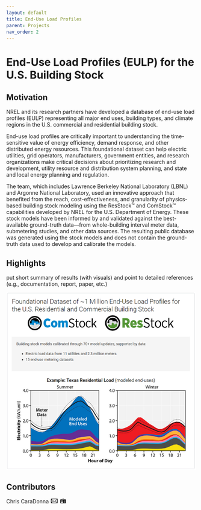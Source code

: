 ```yaml
---
layout: default
title: End-Use Load Profiles
parent: Projects
nav_order: 2
---
```


# End-Use Load Profiles (EULP) for the U.S. Building Stock

## Motivation
NREL and its research partners have developed a database of end-use load profiles (EULP) representing all major end uses, building types, and climate regions in the U.S. commercial and residential building stock.

End-use load profiles are critically important to understanding the time-sensitive value of energy efficiency, demand response, and other distributed energy resources. This foundational dataset can help electric utilities, grid operators, manufacturers, government entities, and research organizations make critical decisions about prioritizing research and development, utility resource and distribution system planning, and state and local energy planning and regulation.

The team, which includes Lawrence Berkeley National Laboratory (LBNL) and Argonne National Laboratory, used an innovative approach that benefited from the reach, cost-effectiveness, and granularity of physics-based building stock modeling using the ResStock™ and ComStock™ capabilities developed by NREL for the U.S. Department of Energy. These stock models have been informed by and validated against the best-available ground-truth data—from whole-building interval meter data, submetering studies, and other data sources. The resulting public database was generated using the stock models and does not contain the ground-truth data used to develop and calibrate the models.

## Highlights
put short summary of results (with visuals) and point to detailed references (e.g., documentation, report, paper, etc.)

![project_logo](../../assets/images/highlight_eulp.png)

## Contributors
Chris CaraDonna [![email](../../assets/images/email.png)](mailto:Christopher.CaraDonna@nrel.gov) [![bio](../../assets/images/bio.png)](https://www.nrel.gov/research/staff/chris-caradonna.html)